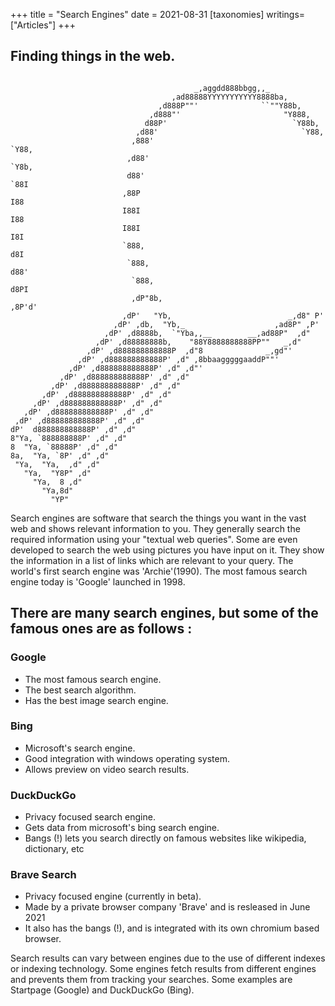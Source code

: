 +++
title = "Search Engines"
date = 2021-08-31
[taxonomies]
writings=["Articles"]
+++

## Finding things in the web.

```

                                         _,aggdd888bbgg,,_
                                    ,ad88888YYYYYYYYYYY8888ba,
                                 ,d888P""'              ``""Y88b,
                               ,d888"'                       "Y888,
                              d88P'                            `Y88b,
                            ,d88'                                `Y88,
                           ,888'                                  `Y88,
                          ,d88'                                    `Y8b,
                          d88'                                      `88I
                         ,88P                                        I88
                         I88I                                        I88
                         I88I                                        I8I
                         `888,                                       d8I
                          `888,                                     d88'
                           `888,                                   d8PI
                           ,dP"8b,                               ,8P'd'
                         ,dP'   "Yb,                          _,d8" P'
                       ,dP' ,db,  "Yb,_                    ,ad8P" ,P'
                     ,dP' ,d8888b,  `"Yba,,__        __,ad88P"  ,d"
                   ,dP' ,d88888888b,    "88Y8888888888PP""   _,d"
                 ,dP' ,d888888888888P  ,d"8              _,gd"'
               ,dP' ,d888888888888P' ,d" ,8bbaagggggaaddP""'
             ,dP' ,d888888888888P' ,d" ,d"'
           ,dP' ,d888888888888P' ,d" ,d"
         ,dP' ,d888888888888P' ,d" ,d"     
       ,dP' ,d888888888888P' ,d" ,d"       
     ,dP' ,d888888888888P' ,d" ,d"
   ,dP' ,d888888888888P' ,d" ,d"
 ,dP' ,d888888888888P' ,d" ,d"
dP'  d888888888888P' ,d" ,d"
8"Ya, `888888888P' ,d" ,d"
8  "Ya, `88888P' ,d" ,d"
8a,  "Ya, `8P' ,d" ,d"
 "Ya,  "Ya,  ,d" ,d"
   "Ya,  "Y8P" ,d"
     "Ya,  8 ,d"
       "Ya,8d"
         "YP"   
```

Search engines are software that search the things you want in the vast web and shows relevant information to you. They generally search the required information using your "textual web queries". Some are even developed to search the web using pictures you have input on it. They show the information in a list of links which are relevant to your query. 
The world's first search engine was 'Archie'(1990). The most famous search engine today  is 'Google' launched in 1998.

## There are many search engines, but some of the famous ones are as follows :

### Google 
* The most famous search engine.
* The best search algorithm.
* Has the best image search engine.

### Bing 
* Microsoft's search engine.
* Good integration with windows operating system.
* Allows preview on video search results.

### DuckDuckGo
* Privacy focused search engine.
* Gets data from microsoft's bing search engine.
* Bangs (!) lets you search directly on famous websites like wikipedia, dictionary, etc

### Brave Search
* Privacy focused engine (currently in beta).
* Made by a private browser company 'Brave' and is resleased in June 2021
* It also has the bangs (!), and is integrated with its own chromium based browser.

Search results can vary between engines due to the use of different indexes or indexing technology. Some engines fetch results from different engines and prevents them from tracking your searches. Some examples are Startpage (Google) and DuckDuckGo (Bing). 
